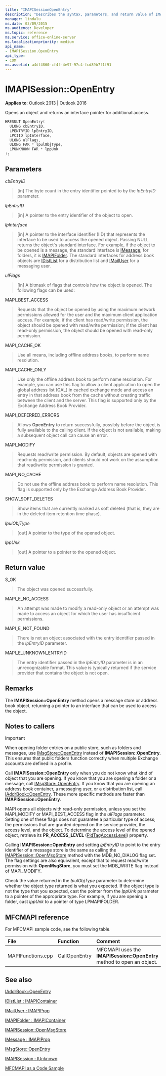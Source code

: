 ```yaml
---
title: "IMAPISessionOpenEntry"
description: "Describes the syntax, parameters, and return value of IMAPISessionOpenEntry, which opens an object and returns an interface pointer for additional access."
manager: lindalu
ms.date: 03/09/2015
ms.audience: Developer
ms.topic: reference
ms.service: office-online-server
ms.localizationpriority: medium
api_name:
- IMAPISession.OpenEntry
api_type:
- COM
ms.assetid: a4df4860-cf4f-4e97-97c4-fcd89b7f1f91
---
```


# IMAPISession::OpenEntry

  
  
**Applies to**: Outlook 2013 | Outlook 2016 
  
Opens an object and returns an interface pointer for additional access.
  
```cpp
HRESULT OpenEntry(
  ULONG cbEntryID,
  LPENTRYID lpEntryID,
  LPCIID lpInterface,
  ULONG ulFlags,
  ULONG FAR * lpulObjType,
  LPUNKNOWN FAR * lppUnk
);
```

## Parameters

 _cbEntryID_
  
> [in] The byte count in the entry identifier pointed to by the  _lpEntryID_ parameter. 
    
 _lpEntryID_
  
> [in] A pointer to the entry identifier of the object to open.
    
 _lpInterface_
  
> [in] A pointer to the interface identifier (IID) that represents the interface to be used to access the opened object. Passing NULL returns the object's standard interface. For example, if the object to be opened is a message, the standard interface is [IMessage](imessageimapiprop.md); for folders, it is [IMAPIFolder](imapifolderimapicontainer.md). The standard interfaces for address book objects are [IDistList](idistlistimapicontainer.md) for a distribution list and [IMailUser](imailuserimapiprop.md) for a messaging user. 
    
 _ulFlags_
  
> [in] A bitmask of flags that controls how the object is opened. The following flags can be used:
    
MAPI_BEST_ACCESS 
  
> Requests that the object be opened by using the maximum network permissions allowed for the user and the maximum client application access. For example, if the client has read/write permission, the object should be opened with read/write permission; if the client has read-only permission, the object should be opened with read-only permission. 
    
MAPI_CACHE_OK
  
> Use all means, including offline address books, to perform name resolution.
    
MAPI_CACHE_ONLY
  
> Use only the offline address book to perform name resolution. For example, you can use this flag to allow a client application to open the global address list (GAL) in cached exchange mode and access an entry in that address book from the cache without creating traffic between the client and the server. This flag is supported only by the Exchange Address Book Provider.
    
MAPI_DEFERRED_ERRORS 
  
> Allows **OpenEntry** to return successfully, possibly before the object is fully available to the calling client. If the object is not available, making a subsequent object call can cause an error. 
    
MAPI_MODIFY 
  
> Requests read/write permission. By default, objects are opened with read-only permission, and clients should not work on the assumption that read/write permission is granted. 
    
MAPI_NO_CACHE
  
> Do not use the offline address book to perform name resolution. This flag is supported only by the Exchange Address Book Provider.
    
SHOW_SOFT_DELETES
  
> Show items that are currently marked as soft deleted (that is, they are in the deleted item retention time phase).
    
 _lpulObjType_
  
> [out] A pointer to the type of the opened object.
    
 _lppUnk_
  
> [out] A pointer to a pointer to the opened object.
    
## Return value

S_OK 
  
> The object was opened successfully.
    
MAPI_E_NO_ACCESS 
  
> An attempt was made to modify a read-only object or an attempt was made to access an object for which the user has insufficient permissions.
    
MAPI_E_NOT_FOUND 
  
> There is not an object associated with the entry identifier passed in the _lpEntryID_ parameter. 
    
MAPI_E_UNKNOWN_ENTRYID 
  
> The entry identifier passed in the _lpEntryID_ parameter is in an unrecognizable format. This value is typically returned if the service provider that contains the object is not open. 
    
## Remarks

The **IMAPISession::OpenEntry** method opens a message store or address book object, returning a pointer to an interface that can be used to access the object. 
  
## Notes to callers

> [!IMPORTANT]
> When opening folder entries on a public store, such as folders and messages, use [IMsgStore::OpenEntry](imsgstore-openentry.md) instead of **IMAPISession::OpenEntry**. This ensures that public folders function correctly when multiple Exchange accounts are defined in a profile. 
  
Call **IMAPISession::OpenEntry** only when you do not know what kind of object that you are opening. If you know that you are opening a folder or a message, call [IMsgStore::OpenEntry](imsgstore-openentry.md). If you know that you are opening an address book container, a messaging user, or a distribution list, call [IAddrBook::OpenEntry](iaddrbook-openentry.md). These more specific methods are faster than **IMAPISession::OpenEntry**. 
  
MAPI opens all objects with read-only permission, unless you set the MAPI_MODIFY or MAPI_BEST_ACCESS flag in the _ulFlags_ parameter. Setting one of these flags does not guarantee a particular type of access; the permissions that are granted depend on the service provider, the access level, and the object. To determine the access level of the opened object, retrieve its **PR_ACCESS_LEVEL** ([PidTagAccessLevel](pidtagaccesslevel-canonical-property.md)) property.
  
Calling **IMAPISession::OpenEntry** and setting  _lpEntryID_ to point to the entry identifier of a message store is the same as calling the [IMAPISession::OpenMsgStore](imapisession-openmsgstore.md) method with the MDB_NO_DIALOG flag set. The flag settings are also equivalent, except that to request read/write permission with **OpenMsgStore**, you must set the MDB_WRITE flag instead of MAPI_MODIFY. 
  
Check the value returned in the _lpulObjType_ parameter to determine whether the object type returned is what you expected. If the object type is not the type that you expected, cast the pointer from the  _lppUnk_ parameter to a pointer of the appropriate type. For example, if you are opening a folder, cast  _lppUnk_ to a pointer of type LPMAPIFOLDER. 
  
## MFCMAPI reference

For MFCMAPI sample code, see the following table.
  
|**File**|**Function**|**Comment**|
|:-----|:-----|:-----|
|MAPIFunctions.cpp  <br/> |CallOpenEntry  <br/> |MFCMAPI uses the **IMAPISession::OpenEntry** method to open an object. |
   
## See also



[IAddrBook::OpenEntry](iaddrbook-openentry.md)
  
[IDistList : IMAPIContainer](idistlistimapicontainer.md)
  
[IMailUser : IMAPIProp](imailuserimapiprop.md)
  
[IMAPIFolder : IMAPIContainer](imapifolderimapicontainer.md)
  
[IMAPISession::OpenMsgStore](imapisession-openmsgstore.md)
  
[IMessage : IMAPIProp](imessageimapiprop.md)
  
[IMsgStore::OpenEntry](imsgstore-openentry.md)
  
[IMAPISession : IUnknown](imapisessioniunknown.md)


[MFCMAPI as a Code Sample](mfcmapi-as-a-code-sample.md)

